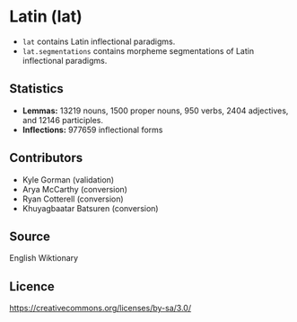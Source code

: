 # Latin (lat)

- `lat` contains Latin inflectional paradigms.
- `lat.segmentations` contains morpheme segmentations of Latin inflectional paradigms.

## Statistics

- **Lemmas:** 13219 nouns, 1500 proper nouns, 950 verbs, 2404 adjectives, and 12146 participles.
- **Inflections:** 977659 inflectional forms

## Contributors

- Kyle Gorman (validation)
- Arya McCarthy (conversion)
- Ryan Cotterell (conversion)
- Khuyagbaatar Batsuren (conversion)

## Source

English Wiktionary

## Licence

https://creativecommons.org/licenses/by-sa/3.0/

